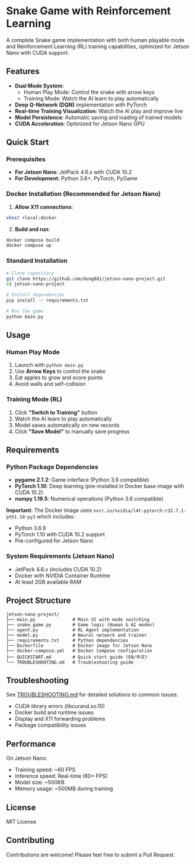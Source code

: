 # Snake Game with Reinforcement Learning

A complete Snake game implementation with both human playable mode and Reinforcement Learning (RL) training capabilities, optimized for Jetson Nano with CUDA support.

## Features

- **Dual Mode System**: 
  - Human Play Mode: Control the snake with arrow keys
  - Training Mode: Watch the AI learn to play automatically
- **Deep Q-Network (DQN)** implementation with PyTorch
- **Real-time Training Visualization**: Watch the AI play and improve live
- **Model Persistence**: Automatic saving and loading of trained models
- **CUDA Acceleration**: Optimized for Jetson Nano GPU

## Quick Start

### Prerequisites

- **For Jetson Nano**: JetPack 4.6.x with CUDA 10.2
- **For Development**: Python 3.6+, PyTorch, PyGame

### Docker Installation (Recommended for Jetson Nano)

1. **Allow X11 connections**:
```bash
xhost +local:docker
```

2. **Build and run**:
```bash
docker compose build
docker compose up
```

### Standard Installation

```bash
# Clone repository
git clone https://github.com/dong881/jetson-nano-project.git
cd jetson-nano-project

# Install dependencies
pip install -r requirements.txt

# Run the game
python main.py
```

## Usage

### Human Play Mode

1. Launch with `python main.py`
2. Use **Arrow Keys** to control the snake
3. Eat apples to grow and score points
4. Avoid walls and self-collision

### Training Mode (RL)

1. Click **"Switch to Training"** button
2. Watch the AI learn to play automatically
3. Model saves automatically on new records
4. Click **"Save Model"** to manually save progress

## Requirements

### Python Package Dependencies

- **pygame 2.1.2**: Game interface (Python 3.6 compatible)
- **PyTorch 1.10**: Deep learning (pre-installed in Docker base image with CUDA 10.2)
- **numpy 1.19.5**: Numerical operations (Python 3.6 compatible)

**Important**: The Docker image uses `nvcr.io/nvidia/l4t-pytorch:r32.7.1-pth1.10-py3` which includes:
- Python 3.6.9
- PyTorch 1.10 with CUDA 10.2 support
- Pre-configured for Jetson Nano

### System Requirements (Jetson Nano)

- JetPack 4.6.x (includes CUDA 10.2)
- Docker with NVIDIA Container Runtime
- At least 2GB available RAM

## Project Structure

```
jetson-nano-project/
├── main.py              # Main UI with mode switching
├── snake_game.py        # Game logic (Human & AI modes)
├── agent.py             # RL Agent implementation
├── model.py             # Neural network and trainer
├── requirements.txt     # Python dependencies
├── Dockerfile           # Docker image for Jetson Nano
├── docker-compose.yml   # Docker Compose configuration
├── QUICKSTART.md        # Quick start guide (EN/中文)
└── TROUBLESHOOTING.md   # Troubleshooting guide
```

## Troubleshooting

See [TROUBLESHOOTING.md](TROUBLESHOOTING.md) for detailed solutions to common issues:
- CUDA library errors (libcurand.so.10)
- Docker build and runtime issues
- Display and X11 forwarding problems
- Package compatibility issues

## Performance

On Jetson Nano:
- Training speed: ~60 FPS
- Inference speed: Real-time (60+ FPS)
- Model size: ~500KB
- Memory usage: ~500MB during training

## License

MIT License

## Contributing

Contributions are welcome! Please feel free to submit a Pull Request.